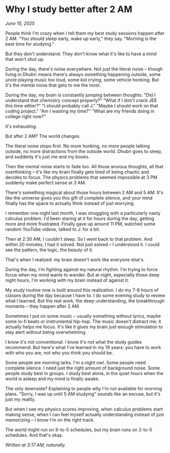 # Why I study better after 2 AM

*June 15, 2025*

People think I'm crazy when I tell them my best study sessions happen after 2 AM. "You should sleep early, wake up early," they say. "Morning is the best time for studying."

But they don't understand. They don't know what it's like to have a mind that won't shut up.

During the day, there's noise everywhere. Not just the literal noise – though living in Dhubri means there's always something happening outside, some uncle playing music too loud, some kid crying, some vehicle honking. But it's the mental noise that gets to me the most.

During the day, my brain is constantly jumping between thoughts. "Did I understand that chemistry concept properly?" "What if I don't crack JEE this time either?" "I should probably call J." "Maybe I should work on that coding project." "Am I wasting my time?" "What are my friends doing in college right now?"

It's exhausting.

But after 2 AM? The world changes.

The literal noise stops first. No more honking, no more people talking outside, no more distractions from the outside world. Dhubri goes to sleep, and suddenly it's just me and my books.

Then the mental noise starts to fade too. All those anxious thoughts, all that overthinking – it's like my brain finally gets tired of being chaotic and decides to focus. The physics problems that seemed impossible at 3 PM suddenly make perfect sense at 3 AM.

There's something magical about those hours between 2 AM and 5 AM. It's like the universe gives you this gift of complete silence, and your mind finally has the space to actually think instead of just worrying.

I remember one night last month, I was struggling with a particularly nasty calculus problem. I'd been staring at it for hours during the day, getting more and more frustrated. Finally gave up around 11 PM, watched some random YouTube videos, talked to J. for a bit.

Then at 2:30 AM, I couldn't sleep. So I went back to that problem. And within 20 minutes, I had it solved. Not just solved – I understood it. I could see the pattern, the logic, the beauty of it.

That's when I realized: my brain doesn't work like everyone else's.

During the day, I'm fighting against my natural rhythm. I'm trying to force focus when my mind wants to wander. But at night, especially those deep night hours, I'm working with my brain instead of against it.

My study routine now is built around this realization. I do my 7-8 hours of classes during the day because I have to. I do some evening study to review what I learned. But the real work, the deep understanding, the breakthrough moments – they happen after 2 AM.

Sometimes I put on some music – usually something without lyrics, maybe some lo-fi beats or instrumental hip-hop. The music doesn't distract me; it actually helps me focus. It's like it gives my brain just enough stimulation to stay alert without being overwhelming.

I know it's not conventional. I know it's not what the study guides recommend. But here's what I've learned in my 19 years: you have to work with who you are, not who you think you should be.

Some people are morning larks. I'm a night owl. Some people need complete silence. I need just the right amount of background noise. Some people study best in groups. I study best alone, in the quiet hours when the world is asleep and my mind is finally awake.

The only downside? Explaining to people why I'm not available for morning plans. "Sorry, I was up until 5 AM studying" sounds like an excuse, but it's just my reality.

But when I see my physics scores improving, when calculus problems start making sense, when I can feel myself actually understanding instead of just memorizing – I know I'm on the right track.

The world might run on 9-to-5 schedules, but my brain runs on 2-to-5 schedules. And that's okay.

*Written at 3:17 AM, naturally.*
